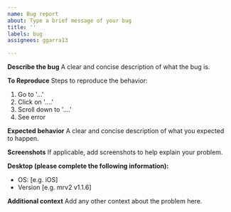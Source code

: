 ```yaml
---
name: Bug report
about: Type a brief message of your bug
title: ''
labels: bug
assignees: ggarra13

---
```


**Describe the bug**
A clear and concise description of what the bug is.

**To Reproduce**
Steps to reproduce the behavior:
1. Go to '...'
2. Click on '....'
3. Scroll down to '....'
4. See error

**Expected behavior**
A clear and concise description of what you expected to happen.

**Screenshots**
If applicable, add screenshots to help explain your problem.

**Desktop (please complete the following information):**
 - OS: [e.g. iOS]
 - Version [e.g. mrv2 v1.1.6]

**Additional context**
Add any other context about the problem here.
